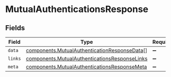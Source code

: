 # MutualAuthenticationsResponse


## Fields

| Field                                                                                                                 | Type                                                                                                                  | Required                                                                                                              | Description                                                                                                           |
| --------------------------------------------------------------------------------------------------------------------- | --------------------------------------------------------------------------------------------------------------------- | --------------------------------------------------------------------------------------------------------------------- | --------------------------------------------------------------------------------------------------------------------- |
| `data`                                                                                                                | [components.MutualAuthenticationResponseData](../../../sdk/models/components/mutualauthenticationresponsedata.md)[]   | :heavy_minus_sign:                                                                                                    | N/A                                                                                                                   |
| `links`                                                                                                               | [components.MutualAuthenticationsResponseLinks](../../../sdk/models/components/mutualauthenticationsresponselinks.md) | :heavy_minus_sign:                                                                                                    | N/A                                                                                                                   |
| `meta`                                                                                                                | [components.MutualAuthenticationsResponseMeta](../../../sdk/models/components/mutualauthenticationsresponsemeta.md)   | :heavy_minus_sign:                                                                                                    | N/A                                                                                                                   |